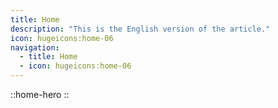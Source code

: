 ```yaml
---
title: Home
description: "This is the English version of the article."
icon: hugeicons:home-06
navigation:
  - title: Home
  - icon: hugeicons:home-06
---
```


::home-hero
::
